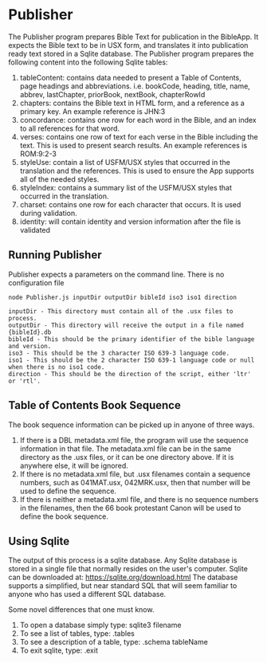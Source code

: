 # Publisher

The Publisher program prepares Bible Text for publication in the BibleApp.  It expects the Bible text to be in USX form, and translates it into publication ready text stored in a Sqlite database.  The Publisher program prepares the following content into the following Sqlite tables:

1. tableContent: contains data needed to present a Table of Contents, page headings and abbreviations.
    i.e. bookCode, heading, title, name, abbrev, lastChapter, priorBook, nextBook, chapterRowId
2. chapters: contains the Bible text in HTML form, and a reference as a primary key.  An example reference is JHN:3
3. concordance: contains one row for each word in the Bible, and an index to all references for that word.
4. verses: contains one row of text for each verse in the Bible including the text.  This is used to present search results.  An example references is ROM:9:2-3
5. styleUse: contain a list of USFM/USX styles that occurred in the translation and the references.  This is used to ensure the App supports all of the needed styles.
6. styleIndex: contains a summary list of the USFM/USX styles that occurred in the translation.
7. charset: contains one row for each character that occurs.  It is used during validation.
8. identity: will contain identity and version information after the file is validated
   
## Running Publisher

Publisher expects a parameters on the command line.  There is no configuration file

	node Publisher.js inputDir outputDir bibleId iso3 iso1 direction

	inputDir - This directory must contain all of the .usx files to process.
	outputDir - This directory will receive the output in a file named {bibleId}.db
	bibleId - This should be the primary identifier of the bible language and version.
	iso3 - This should be the 3 character ISO 639-3 language code.
	iso1 - This should be the 2 character ISO 639-1 language code or null when there is no iso1 code.
	direction - This should be the direction of the script, either 'ltr' or 'rtl'.

## Table of Contents Book Sequence

The book sequence information can be picked up in anyone of three ways.
1) If there is a DBL metadata.xml file, the program will use the sequence information in that file.  The metadata.xml file can be in the same directory as the .usx files, or it can be one directory above.  If it is anywhere else, it will be ignored.
2) If there is no metadata.xml file, but .usx filenames contain a sequence numbers, such as 041MAT.usx, 042MRK.usx, then that number will be used to define the sequence.
3) If there is neither a metadata.xml file, and there is no sequence numbers in the filenames, then the 66 book protestant Canon will be used to define the book sequence.

## Using Sqlite

The output of this process is a sqlite database.  Any Sqlite database is stored in a single file that normally resides
on the user's computer.  Sqlite can be downloaded at: https://sqlite.org/download.html
The database supports a simplified, but near standard SQL that will seem familiar to anyone who has used a different SQL database.

Some novel differences that one must know.
1. To open a database simply type: sqlite3 filename
2. To see a list of tables, type: .tables
3. To see a description of a table, type: .schema tableName
4. To exit sqlite, type: .exit








       
     
       
 
